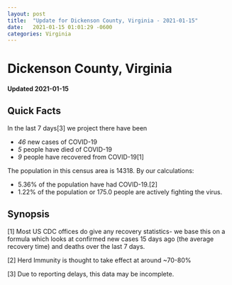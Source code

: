 ```yaml
---
layout: post
title:  "Update for Dickenson County, Virginia - 2021-01-15"
date:   2021-01-15 01:01:29 -0600
categories: Virginia
---
```


# Dickenson County, Virginia
#### Updated 2021-01-15

## Quick Facts

In the last 7 days[3] we project there have been
- *46* new cases of COVID-19
- *5* people have died of COVID-19
- *9* people have recovered from COVID-19[1]

The population in this census area is 14318. By our calculations:
- 5.36% of the population have had COVID-19.[2]
- 1.22% of the population or 175.0 people are actively fighting the virus.

## Synopsis




[1] Most US CDC offices do give any recovery statistics- we base this on a formula which looks at confirmed new cases
15 days ago (the average recovery time) and deaths over the last 7 days.

[2] Herd Immunity is thought to take effect at around ~70-80%

[3] Due to reporting delays, this data may be incomplete.
 
    